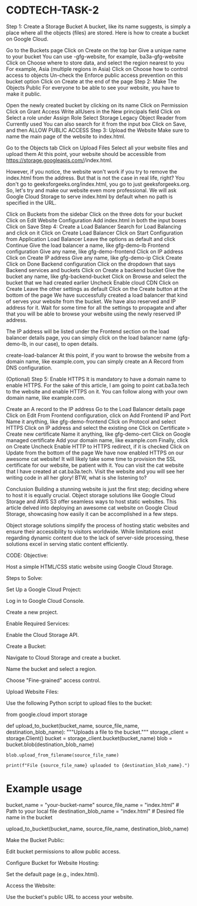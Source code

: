 # CODTECH-TASK-2
Step 1: Create a Storage Bucket
A bucket, like its name suggests, is simply a place where all the objects (files) are stored. Here is how to create a bucket on Google Cloud.

Go to the Buckets page
Click on Create on the top bar
Give a unique name to your bucket
You can use <your name>-gfg-website, for example, ba3a-gfg-website
Click on Choose where to store data, and select the region nearest to you
For example, Asia (multiple regions in Asia)
Click on Choose how to control access to objects
Un-check the Enforce public access prevention on this bucket option
Click on Create at the end of the page
Step 2: Make The Objects Public
For everyone to be able to see your website, you have to make it public.

Open the newly created bucket by clicking on its name
Click on Permission
Click on Grant Access
Write allUsers in the New principals field
Click on Select a role under Assign Role
Select Storage Legacy Object Reader from Currently used
You can also search for it from the input box
Click on Save, and then ALLOW PUBLIC ACCESS
Step 3: Upload the Website
Make sure to name the main page of the website to index.html.

Go to the Objects tab
Click on Upload Files
Select all your website files and upload them
At this point, your website should be accessible from https://storage.googleapis.com/<your bucket name>/index.html.

However, if you notice, the website won't work if you try to remove the index.html from the address. But that is not the case in real life, right? You don't go to geeksforgeeks.org/index.html, you go to just geeksforgeeks.org. So, let's try and make our website even more professional. We will ask Google Cloud Storage to serve index.html by default when no path is specified in the URL.

Click on Buckets from the sidebar
Click on the three dots for your bucket
Click on Edit Website Configuration
Add index.html in both the input boxes
Click on Save
Step 4: Create a Load Balancer
Search for Load Balancing and click on it
Click on Create Load Balancer
Click on Start Configuration from Application Load Balancer
Leave the options as default and click Continue
Give the load balancer a name, like gfg-demo-lb
Frontend configuration
Give any name, like gfg-demo-frontend
Click on IP address
Click on Create IP address
Give any name, like gfg-demo-ip
Click Create
Click on Done
Backend configuration
Click on the dropdown that says Backend services and buckets
Click on Create a backend bucket
Give the bucket any name, like gfg-backend-bucket
Click on Browse and select the bucket that we had created earlier
Uncheck Enable cloud CDN
Click on Create
Leave the other settings as default
Click on the Create button at the bottom of the page
We have successfully created a load balancer that kind of serves your website from the bucket. We have also reserved and IP address for it. Wait for some time for all the settings to propagate and after that you will be able to browse your website using the newly reserved IP address.

The IP address will be listed under the Frontend section on the load balancer details page, you can simply click on the load balancer name (gfg-demo-lb, in our case), to open details.

create-load-balancer
At this point, if you want to browse the website from a domain name, like example.com, you can simply create an A Record from DNS configuration.

(Optional) Step 5: Enable HTTPS
It is mandatory to have a domain name to enable HTTPS. For the sake of this article, I am going to point cat.ba3a.tech to the website and enable HTTPS on it. You can follow along with your own domain name, like example.com.

Create an A record to the IP address
Go to the Load Balancer details page
Click on Edit
From Frontend configuration, click on Add Frontend IP and Port
Name it anything, like gfg-demo-frontend
Click on Protocol and select HTTPS
Click on IP address and select the existing one
Click on Certificate > Create new certificate
Name it anything, like gfg-demo-cert
Click on Google managed certificate
Add your domain name, like example.com
Finally, click on Create
Uncheck Enable HTTP to HTTPS redirect, if it is checked
Click on Update from the bottom of the page
We have now enabled HTTPS on our awesome cat website! It will likely take some time to provision the SSL certificate for our website, be patient with it. You can visit the cat website that I have created at cat.ba3a.tech. Visit the website and you will see her writing code in all her glory! BTW, what is she listening to?

Conclusion
Building a stunning website is just the first step; deciding where to host it is equally crucial. Object storage solutions like Google Cloud Storage and AWS S3 offer seamless ways to host static websites. This article delved into deploying an awesome cat website on Google Cloud Storage, showcasing how easily it can be accomplished in a few steps.

Object storage solutions simplify the process of hosting static websites and ensure their accessibility to visitors worldwide. While limitations exist regarding dynamic content due to the lack of server-side processing, these solutions excel in serving static content efficiently.

CODE:
Objective:

Host a simple HTML/CSS static website using Google Cloud Storage.

Steps to Solve:

Set Up a Google Cloud Project:

Log in to Google Cloud Console.

Create a new project.

Enable Required Services:

Enable the Cloud Storage API.

Create a Bucket:

Navigate to Cloud Storage and create a bucket.

Name the bucket and select a region.

Choose "Fine-grained" access control.

Upload Website Files:

Use the following Python script to upload files to the bucket:

from google.cloud import storage

def upload_to_bucket(bucket_name, source_file_name, destination_blob_name):
    """Uploads a file to the bucket."""
    storage_client = storage.Client()
    bucket = storage_client.bucket(bucket_name)
    blob = bucket.blob(destination_blob_name)

    blob.upload_from_filename(source_file_name)

    print(f"File {source_file_name} uploaded to {destination_blob_name}.")

# Example usage
bucket_name = "your-bucket-name"
source_file_name = "index.html"  # Path to your local file
destination_blob_name = "index.html"  # Desired file name in the bucket

upload_to_bucket(bucket_name, source_file_name, destination_blob_name)

Make the Bucket Public:

Edit bucket permissions to allow public access.

Configure Bucket for Website Hosting:

Set the default page (e.g., index.html).

Access the Website:

Use the bucket's public URL to access your website.

